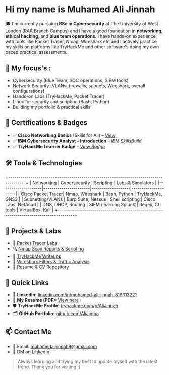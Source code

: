 # Hi my name is Muhamed Ali Jinnah

🎓 I'm currently pursuing **BSc in Cybersecurity** at The University of West London (RAK Branch Campus) and i have a good foundation in **networking, ethical hacking**, and **blue team operations**. I have hands-on experience with tools like Packet Tracer, Nmap, Wireshark etc and I actively practice my skills on platforms like TryHackMe and other software's doing my own paced practical assessments.



## 💼 My focus's :
- Cybersecurity (Blue Team, SOC operations, SIEM tools)
- Network Security (VLANs, firewalls, subnets, Wireshark, overall configurations)
- Hands-on Labs (TryHackMe, Packet Tracer)
- Linux for security and scripting (Bash, Python)
- Building my portfolio & practical skills



## 📜 Certifications & Badges
- ✅ **Cisco Networking Basics** (Skills for All) – *[View](https://skillsforall.com)*
- ✅ **IBM Cybersecurity Analyst – Introduction** – *[IBM SkillsBuild](https://skillsbuild.org)*
- ✅ **TryHackMe Learner Badge** – *[View Badge](https://tryhackme.com/api/v2/badges/public-profile?userPublicId=3615545)*  



## 🛠️ Tools & Technologies
+--------------------------------------------------------------------------------------+
| Networking         | Cybersecurity         | Scripting         | Labs & Simulators   |
|--------------------|-----------------------|-------------------|---------------------|
| Cisco Packet Tracer| Nmap, Wireshark       | Bash, Python      | TryHackMe, GNS3     |
| Subnetting/VLANs   | Burp Suite, Nessus    | Shell scripting   | Cisco Labs, NetAcad |
| DNS, DHCP, Routing | SIEM (learning Splunk)| Regex, CLI tools  | VirtualBox, Kali    |
+--------------------------------------------------------------------------------------+



## 📁 Projects & Labs
- 🔧 [Packet Tracer Labs](https://github.com/yourusername/networking-labs)
- 🔍 [Nmap Scan Reports & Scripting](https://github.com/yourusername/nmap-scripts)
- 📓 [TryHackMe Writeups](https://github.com/yourusername/tryhackme-writeups)
- 📘 [Wireshark Filters & Traffic Analysis](https://github.com/yourusername/wireshark-notes)
- 📄 [Resume & CV Repository](https://github.com/yourusername/resume)



## 📎 Quick Links

- 🔗 **LinkedIn:** [linkedin.com/in/muhamed-ali-jinnah-819313221](https://www.linkedin.com/in/muhamed-ali-jinnah-819313221)
- 📄 **My Resume (PDF):** [View here](https://github.com/yourusername/resume/blob/main/yourname_resume.pdf)
- 🛡️ **TryHackMe Profile:** [tryhackme.com/p/AliJinnah](https://tryhackme.com/p/AliJinnah)
- 🗂️ **GitHub Portfolio:** [github.com/AliJimba](https://github.com/AliJimba)



## 📫 Contact Me
- 📧 Email: muhamedalijinnah9@gmail.com  
- 💬 DM on LinkedIn

> Always learning and trying my best to update myself with the latest trend.
Thank you for visiting :)



<!--
**AliJimba/AliJimba** is a ✨ _special_ ✨ repository because its `README.md` (this file) appears on your GitHub profile.

Here are some ideas to get you started:

- 🔭 I’m currently working on ...
- 🌱 I’m currently learning ...
- 👯 I’m looking to collaborate on ...
- 🤔 I’m looking for help with ...
- 💬 Ask me about ...
- 📫 How to reach me: ...
- 😄 Pronouns: ...
- ⚡ Fun fact: ...
-->
